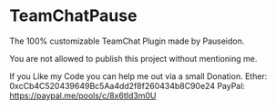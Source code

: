 # TeamChatPause
The 100% customizable TeamChat Plugin made by Pauseidon.

You are not allowed to publish this project without mentioning me.


If you Like my Code you can help me out via a small Donation.
Ether: 0xcCb4C520439649Bc5Aa4dd2f8f260434b8C90e24
PayPal: https://paypal.me/pools/c/8x6tId3m0U
